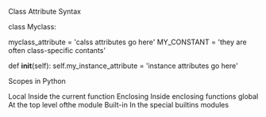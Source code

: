 Class Attribute Syntax

class Myclass:

myclass_attribute = 'calss attributes go here'
MY_CONSTANT = 'they are often class-specific contants'

def __init__(self):
    self.my_instance_attribute = 'instance attributes go here'


Scopes in Python

Local Inside the current function
Enclosing Inside enclosing functions
global At the top level ofthe module
Built-in In the special builtins modules

